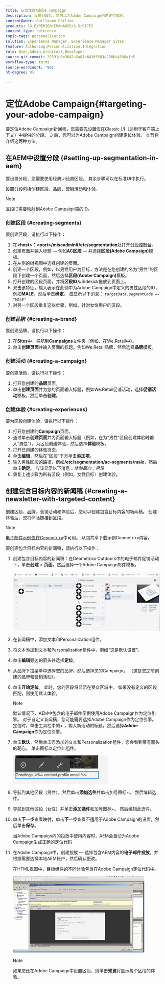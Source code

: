 ```yaml
---
title: 定位您的Adobe Campaign
description: 设置分段后，您可以为Adobe Campaign创建定位体验。
contentOwner: Guillaume Carlino
products: SG_EXPERIENCEMANAGER/6.5/SITES
content-type: reference
topic-tags: personalization
solution: Experience Manager, Experience Manager Sites
feature: Authoring,Personalization,Integration
role: User,Admin,Architect,Developer
source-git-commit: 29391c8e3042a8a04c64165663a228bb4886afb5
workflow-type: tm+mt
source-wordcount: '801'
ht-degree: 0%

---
```


# 定位Adobe Campaign{#targeting-your-adobe-campaign}

要定位Adobe Campaign新闻稿，您需要先设置仅在Classic UI（适用于客户端上下文）中提供的分段。 之后，您可以为Adobe Campaign创建定位体验。 本节将介绍这两种方法。

## 在AEM中设置分段 {#setting-up-segmentation-in-aem}

要设置分段，您需要使用经典UI设置区段。 其余步骤可以在标准UI中执行。

设置分段包括创建区段、品牌、营销活动和体验。

>[!NOTE]
>
>区段ID需要映射到Adobe Campaign端的ID。

### 创建区段 {#creating-segments}

要创建区段，请执行以下操作：

1. 在&#x200B;**&lt;host>：&lt;port>/miscadmin#/etc/segmentation**&#x200B;处打开[分段控制台](http://localhost:4502/miscadmin#/etc/segmentation)。
1. 创建页面并输入标题 — 例如&#x200B;**AC区段** — 并选择&#x200B;**区段(Adobe Campaign)**&#x200B;模板。
1. 在左侧的树视图中选择创建的页面。
1. 创建一个区段，例如，以男性用户为目标，方法是在您创建的名为“男性”的区段下创建一个页面，然后选择&#x200B;**区段(Adobe Campaign)**&#x200B;模板。
1. 打开创建的区段页面，并将&#x200B;**区段ID**&#x200B;从Sidekick拖放到页面上。
1. 双击该特征，输入表示在此例中为Adobe Campaign中定义的男性区段的ID，例如&#x200B;**MALE**，然后单击&#x200B;**确定**。 应显示以下消息： *`targetData.segmentCode == "MALE"`*
1. 对另一个区段重复这些步骤，例如，针对女性用户的区段。

### 创建品牌 {#creating-a-brand}

要创建品牌，请执行以下操作：

1. 在&#x200B;**Sites**&#x200B;中，导航到&#x200B;**Campaigns**&#x200B;文件夹（例如，在We.Retail中）。
1. 单击&#x200B;**创建页面**&#x200B;并输入页面的标题，例如We.Retail品牌，然后选择&#x200B;**品牌**&#x200B;模板。

### 创建活动 {#creating-a-campaign}

要创建活动，请执行以下操作：

1. 打开您创建的&#x200B;**品牌**&#x200B;页面。
1. 单击&#x200B;**创建页面**&#x200B;并为您的页面输入标题，例如We.Retail促销活动，选择&#x200B;**促销活动**&#x200B;模板，然后单击&#x200B;**创建**。

### 创建体验 {#creating-experiences}

要为区段创建体验，请执行以下操作：

1. 打开您创建的&#x200B;**Campaign**&#x200B;页面。
1. 通过单击&#x200B;**创建页面**&#x200B;并为页面输入标题（例如，在为“男性”区段创建体验时输入“男性”），为区段创建体验，然后选择&#x200B;**体验**&#x200B;模板。
1. 打开已创建的体验页面。
1. 单击&#x200B;**编辑**，然后在“区段”下方单击&#x200B;**添加项**。
1. 输入男性区段的路径，例如&#x200B;**/etc/segmentation/ac-segments/male**，然后单击&#x200B;**确定**。 应该显示以下消息：*体验面向：男性*
1. 重复上述步骤为所有区段（例如，女性目标）创建体验。

## 创建包含目标内容的新闻稿 {#creating-a-newsletter-with-targeted-content}

创建区段、品牌、营销活动和体验后，您可以创建包含目标内容的新闻稿。 创建体验后，您将体验链接到区段。

>[!NOTE]
>
>[电子邮件示例仅在Geometrixx](/help/sites-developing/we-retail.md)中可用。 从包共享下载示例Geometrixx内容。

要创建包含目标内容的新闻稿，请执行以下操作：

1. 创建包含目标内容的新闻稿：在Geometrixx Outdoors中的电子邮件促销活动下，单击&#x200B;**创建** > **页面**，然后选择一个Adobe Campaign邮件模板。

   ![chlimage_1-188](assets/chlimage_1-188.png)

1. 在新闻稿中，添加文本和Personalization组件。
1. 将文本添加到文本和Personalization组件中，例如“这是默认设置”。
1. 单击&#x200B;**编辑**&#x200B;旁边的箭头并选择&#x200B;**定位**。
1. 从品牌下拉菜单中选择您的品牌，然后选择您的Campaign。 （这是您之前创建的品牌和营销活动）。
1. 单击&#x200B;**开始定位**。 此时，您的区段将显示在受众区域中。 如果没有定义的区段匹配，则使用默认体验。

   >[!NOTE]
   >
   >默认情况下，AEM中包含的电子邮件示例使用Adobe Campaign作为定位引擎。 对于自定义新闻稿，您可能需要选择Adobe Campaign作为定位引擎。 定位时，单击工具栏中的+ ，输入新活动的标题，然后选择&#x200B;**Adobe Campaign**&#x200B;作为定位引擎。

1. 单击&#x200B;**默认**，然后单击您添加的文本和Personalization组件，您会看到带有箭头的靶心。 单击图标以定位此组件。

   ![chlimage_1-189](assets/chlimage_1-189.png)

1. 导航到其他区段（男性），然后单击&#x200B;**添加选件**&#x200B;并单击加号图标+。 然后编辑选件。
1. 导航到其他区段（女性）并单击&#x200B;**添加选件**&#x200B;和加号图标+。 然后编辑此选件。
1. 单击&#x200B;**下一步**&#x200B;查看映射，单击&#x200B;**下一步**&#x200B;查看不适用于Adobe Campaign的设置，然后单击&#x200B;**保存**。

   当Adobe Campaign内的投放中使用内容时，AEM会自动为Adobe Campaign生成正确的定位代码

1. 在Adobe Campaign中，创建投放 — 选择包含AEM内容的&#x200B;**电子邮件投放**，并根据需要选择本地AEM帐户，然后确认更改。

   在HTML视图中，目标组件的不同体验包含在Adobe Campaign定位代码中。

   ![chlimage_1-190](assets/chlimage_1-190.png)

   >[!NOTE]
   >
   >如果您还在Adobe Campaign中设置区段，则单击&#x200B;**预览**&#x200B;将显示每个区段的体验。
